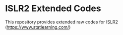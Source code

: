# ISLR2 Extended Codes

This repository provides extended raw codes for ISLR2 (<https://www.statlearning.com/>)

